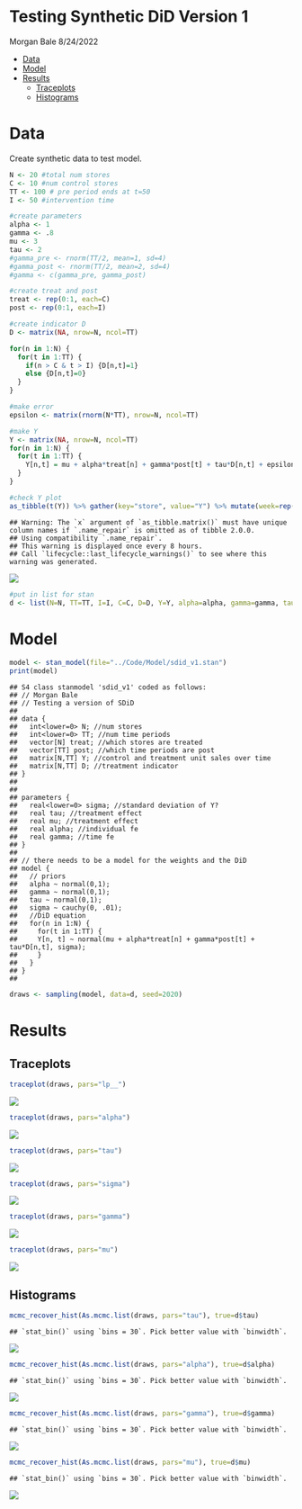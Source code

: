 Testing Synthetic DiD Version 1
================
Morgan Bale
8/24/2022

-   [Data](#data)
-   [Model](#model)
-   [Results](#results)
    -   [Traceplots](#traceplots)
    -   [Histograms](#histograms)

# Data

Create synthetic data to test model.

``` r
N <- 20 #total num stores
C <- 10 #num control stores 
TT <- 100 # pre period ends at t=50 
I <- 50 #intervention time 

#create parameters 
alpha <- 1
gamma <- .8
mu <- 3
tau <- 2
#gamma_pre <- rnorm(TT/2, mean=1, sd=4)
#gamma_post <- rnorm(TT/2, mean=2, sd=4)
#gamma <- c(gamma_pre, gamma_post)

#create treat and post
treat <- rep(0:1, each=C)
post <- rep(0:1, each=I)

#create indicator D
D <- matrix(NA, nrow=N, ncol=TT) 

for(n in 1:N) {
  for(t in 1:TT) {
    if(n > C & t > I) {D[n,t]=1}
    else {D[n,t]=0}
  }
}

#make error 
epsilon <- matrix(rnorm(N*TT), nrow=N, ncol=TT)

#make Y 
Y <- matrix(NA, nrow=N, ncol=TT) 
for(n in 1:N) {
  for(t in 1:TT) {
    Y[n,t] = mu + alpha*treat[n] + gamma*post[t] + tau*D[n,t] + epsilon[n,t]
  }
}

#check Y plot
as_tibble(t(Y)) %>% gather(key="store", value="Y") %>% mutate(week=rep(1:TT, times=N)) %>% ggplot(aes(x=week, y=Y, col=as.factor(store))) + geom_line() + geom_vline(xintercept=I)
```

    ## Warning: The `x` argument of `as_tibble.matrix()` must have unique column names if `.name_repair` is omitted as of tibble 2.0.0.
    ## Using compatibility `.name_repair`.
    ## This warning is displayed once every 8 hours.
    ## Call `lifecycle::last_lifecycle_warnings()` to see where this warning was generated.

![](../Figures/bscm/unnamed-chunk-1-1.png)<!-- -->

``` r
#put in list for stan
d <- list(N=N, TT=TT, I=I, C=C, D=D, Y=Y, alpha=alpha, gamma=gamma, tau=tau, treat=treat, post=post, mu=mu, epsilon=epsilon)
```

# Model

``` r
model <- stan_model(file="../Code/Model/sdid_v1.stan")
print(model)
```

    ## S4 class stanmodel 'sdid_v1' coded as follows:
    ## // Morgan Bale 
    ## // Testing a version of SDiD 
    ## 
    ## data {
    ##   int<lower=0> N; //num stores
    ##   int<lower=0> TT; //num time periods 
    ##   vector[N] treat; //which stores are treated
    ##   vector[TT] post; //which time periods are post 
    ##   matrix[N,TT] Y; //control and treatment unit sales over time 
    ##   matrix[N,TT] D; //treatment indicator 
    ## }
    ## 
    ## 
    ## parameters {
    ##   real<lower=0> sigma; //standard deviation of Y?
    ##   real tau; //treatment effect 
    ##   real mu; //treatment effect 
    ##   real alpha; //individual fe
    ##   real gamma; //time fe 
    ## }
    ## 
    ## // there needs to be a model for the weights and the DiD
    ## model {
    ##   // priors 
    ##   alpha ~ normal(0,1);
    ##   gamma ~ normal(0,1);
    ##   tau ~ normal(0,1); 
    ##   sigma ~ cauchy(0, .01);
    ##   //DiD equation 
    ##   for(n in 1:N) {
    ##     for(t in 1:TT) {
    ##     Y[n, t] ~ normal(mu + alpha*treat[n] + gamma*post[t] + tau*D[n,t], sigma);
    ##     }
    ##   }
    ## }
    ## 

``` r
draws <- sampling(model, data=d, seed=2020)
```

# Results

## Traceplots

``` r
traceplot(draws, pars="lp__")
```

![](../Figures/bscm/unnamed-chunk-3-1.png)<!-- -->

``` r
traceplot(draws, pars="alpha")
```

![](../Figures/bscm/unnamed-chunk-3-2.png)<!-- -->

``` r
traceplot(draws, pars="tau")
```

![](../Figures/bscm/unnamed-chunk-3-3.png)<!-- -->

``` r
traceplot(draws, pars="sigma")
```

![](../Figures/bscm/unnamed-chunk-3-4.png)<!-- -->

``` r
traceplot(draws, pars="gamma")
```

![](../Figures/bscm/unnamed-chunk-3-5.png)<!-- -->

``` r
traceplot(draws, pars="mu")
```

![](../Figures/bscm/unnamed-chunk-3-6.png)<!-- -->

## Histograms

``` r
mcmc_recover_hist(As.mcmc.list(draws, pars="tau"), true=d$tau)
```

    ## `stat_bin()` using `bins = 30`. Pick better value with `binwidth`.

![](../Figures/bscm/unnamed-chunk-4-1.png)<!-- -->

``` r
mcmc_recover_hist(As.mcmc.list(draws, pars="alpha"), true=d$alpha)
```

    ## `stat_bin()` using `bins = 30`. Pick better value with `binwidth`.

![](../Figures/bscm/unnamed-chunk-4-2.png)<!-- -->

``` r
mcmc_recover_hist(As.mcmc.list(draws, pars="gamma"), true=d$gamma)
```

    ## `stat_bin()` using `bins = 30`. Pick better value with `binwidth`.

![](../Figures/bscm/unnamed-chunk-4-3.png)<!-- -->

``` r
mcmc_recover_hist(As.mcmc.list(draws, pars="mu"), true=d$mu)
```

    ## `stat_bin()` using `bins = 30`. Pick better value with `binwidth`.

![](../Figures/bscm/unnamed-chunk-4-4.png)<!-- -->
